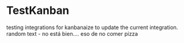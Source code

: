 # TestKanban

testing integrations
for kanbanaize
to update the current integration.
random text - no está bien.... eso de no comer pizza
